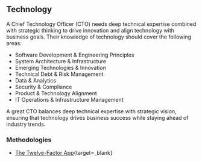 #

## Technology

A Chief Technology Officer (CTO) needs deep technical expertise combined with strategic thinking to drive innovation and align technology with business goals. Their knowledge of technology should cover the following areas:

- Software Development & Engineering Principles
- System Architecture & Infrastructure
- Emerging Technologies & Innovation
- Technical Debt & Risk Management
- Data & Analytics
- Security & Compliance
- Product & Technology Alignment
- IT Operations & Infrastructure Management

A great CTO balances deep technical expertise with strategic vision, ensuring that technology drives business success while staying ahead of industry trends.

### Methodologies

- [The Twelve-Factor App](https://12factor.net/){target=\_blank}
